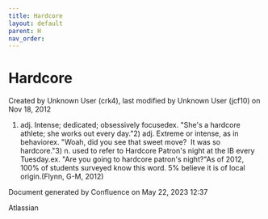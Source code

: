 ```yaml
---
title: Hardcore
layout: default
parent: H
nav_order:
---
```


# Hardcore

Created by  Unknown User (crk4), last modified by  Unknown User (jcf10) on Nov 18, 2012

1) adj. Intense; dedicated; obsessively focusedex. &quot;She's a hardcore athlete; she works out every day.&quot;2) adj. Extreme or intense, as in behaviorex. &quot;Woah, did you see that sweet move?  It was so hardcore.&quot;3) n. used to refer to Hardcore Patron's night at the IB every Tuesday.ex. &quot;Are you going to hardcore patron's night?&quot;As of 2012, 100% of students surveyed know this word. 5% believe it is of local origin.(Flynn, G-M, 2012)

Document generated by Confluence on May 22, 2023 12:37

Atlassian
